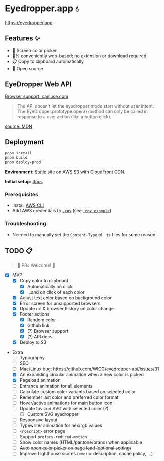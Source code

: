 # Eyedropper.app 💧

<https://eyedropper.app>

## Features ✨

- 🎨 Screen color picker
- 💯% conveniently web-based; no extension or download required
- 📋 Copy to clipboard automatically
- 🤗 Open source

## EyeDropper Web API

[Browser support: caniuse.com](https://caniuse.com/mdn-api_eyedropper)

> The API doesn't let the eyedropper mode start without user intent. The EyeDropper.prototype.open() method can only be called in response to a user action (like a button click).

[source: MDN](https://developer.mozilla.org/en-US/docs/Web/API/EyeDropper_API#security_and_privacy_measures)

## Deployment

```bash
pnpm install
pnpm build
pnpm deploy-prod
```

**Environment**: Static site on AWS S3 with CloudFront CDN.

**Initial setup:**
[docs](https://github.com/nathanbabcock/nbabcock-toolkit/blob/master/docs/s3-static-site.md)

### Prerequisites

- Install [AWS CLI](https://aws.amazon.com/cli/)
- Add AWS credentials to [`.env`](/.env) (see [`.env.example`](/.env.example))

### Troubleshooting

- Needed to manually set the `Content-Type` of `.js` files for some reason.

## TODO 📋

> 📣 PRs Welcome! 📣

- [x] MVP
  - [x] Copy color to clipboard
    - [x] Automatically on click
    - [x] ...and on click of each color
  - [x] Adjust text color based on background color
  - [x] Error screen for unsupported browsers
  - [x] Update url & browser history on color change
  - [x] Footer actions
    - [x] Random color
    - [x] Github link
    - [x] (?) Browser support
    - [x] (?) API docs
  - [x] Deploy to S3
- Extra
  - [ ] Typography
  - [ ] SEO
  - [ ] Mac/Linux bug: <https://github.com/WICG/eyedropper-api/issues/31>
  - [x] An expanding circular animation when a new color is picked
  - [x] Pageload animation
  - [ ] Entrance animation for all elements
  - [ ] Calculate custom color variants based on selected color
  - [ ] Remember last color and preferred color format
  - [ ] Hover/active animations for main button icon
  - [ ] Update favicon SVG with selected color (?)
    - [ ] Custom SVG eyedropper
  - [ ] Responsive layout
  - [ ] Typewriter animation for hex/rgb values
  - [ ] `<noscript>` error page
  - [ ] Support `prefers-reduced-motion`
  - [ ] Show color names (HTML/pantone/brand) when applicable
  - [ ] ~~Auto open color picker on page load (optional setting)~~
  - [ ] Improve Lighthouse scores (`<meta>` description, cache policy, ...)
